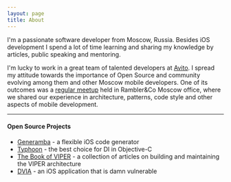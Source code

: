 ```yaml
---
layout: page
title: About
---
```


I'm a passionate software developer from Moscow, Russia. Besides iOS development I spend a lot of time learning and sharing my knowledge by articles, public speaking and mentoring.

I'm lucky to work in a great team of talented developers at [Avito](https://github.com/avito-tech). I spread my attitude towards the importance of Open Source and community evolving among them and other Moscow mobile developers. One of its outcomes was a [regular meetup](http://www.youtube.com/playlist?list=PL7JJcdGH5aCFg8XcsyNfxL4mSOv9lBw5d) held in Rambler&Co Moscow office, where we shared our experience in architecture, patterns, code style and other aspects of mobile development.

---

#### Open Source Projects

* [Generamba](https://github.com/rambler-ios/Generamba) - a flexible iOS code generator
* [Typhoon](https://github.com/appsquickly/Typhoon) - the best choice for DI in Objective-C
* [The Book of VIPER](https://github.com/rambler-ios/The-Book-of-VIPER) - a collection of articles on building and maintaining the VIPER architecture
* [DVIA](https://github.com/prateek147/DVIA) - an iOS application that is damn vulnerable
